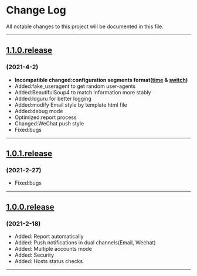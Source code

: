 # Change Log

All notable changes to this project will be documented in this file.

---

## [1.1.0.release](../../tree/1.1.0.release)

### (2021-4-2)

- **Incompatible changed:configuration segments format([time](https://github.com/BenjiaH/CDU-ISP-AutoReport/commit/8f859965bbb635a19ef750daa857c8c7e081dd3e) & [switch](https://github.com/BenjiaH/CDU-ISP-AutoReport/commit/1a9f69d8efd757b897bfcacc1249e809bc9b9219))**
- Added:fake_useragent to get random user-agents
- Added:BeautifulSoup4 to match information more stably
- Added:loguru for better logging
- Added:modify Email style by template html file
- Added:debug mode
- Optimized:report process
- Changed:WeChat push style
- Fixed:bugs

---

## [1.0.1.release](../../tree/1.0.1.release)

### (2021-2-27)

- Fixed:bugs

---

## [1.0.0.release](../../tree/1.0.0.release)

### (2021-2-18)

- Added: Report automatically
- Added: Push notifications in dual channels(Email, Wechat)
- Added: Multiple accounts mode
- Added: Security
- Added: Hosts status checks

---
